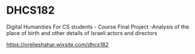 # DHCS182
Digital Humanities For CS students - Course Final Project -Analysis of the place of birth and other details of Israeli actors and directors


https://orelieshahar.wixsite.com/dhcs182
